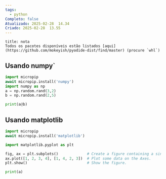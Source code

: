 ```yaml
---
tags:
  - python
Completo: false
Atualizado: 2025-02-28  14.34
Criado: 2025-02-28  13.55
---
```

```ad-summary
title: nota
Todos os pacotes disponíveis estão listados [aqui](https://github.com/mokeyish/pyodide-dist/find/master) (procure `whl`)

```


## Usando numpy`

```python file:numpy language
import micropip
await micropip.install('numpy')  
import numpy as np
a = np.random.rand(3,2)
b = np.random.rand(2,5)

print(a@b)
```

## Usando matplotlib
```python
import micropip
await micropip.install('matplotlib')

import matplotlib.pyplot as plt

fig, ax = plt.subplots()             # Create a figure containing a single Axes.
ax.plot([1, 2, 3, 4], [1, 4, 2, 3])  # Plot some data on the Axes.
plt.show()                           # Show the figure.
```



```python
print(a)
```
